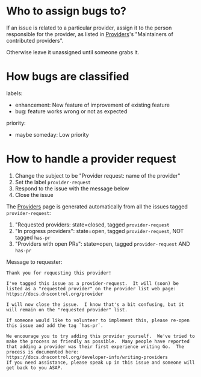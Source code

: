 # Who to assign bugs to?

If an issue is related to a particular provider, assign it to
the person responsible for the provider, as listed in
[Providers](providers.md)'s "Maintainers of
contributed providers".

Otherwise leave it unassigned until someone grabs it.


# How bugs are classified

labels:

* enhancement: New feature of improvement of existing feature
* bug: feature works wrong or not as expected

priority:

* maybe someday: Low priority

# How to handle a provider request

1. Change the subject to be "Provider request: name of the provider"
1. Set the label `provider-request`
1. Respond to the issue with the message below
1. Close the issue

The [Providers](providers.md) page is generated
automatically from all the issues tagged `provider-request`:

1. "Requested providers: state=closed, tagged `provider-request`
1. "In progress providers": state=open, tagged `provider-request`, NOT tagged `has-pr`
1. "Providers with open PRs": state=open, tagged `provider-request` AND `has-pr`

Message to requester:

```text
Thank you for requesting this provider!

I've tagged this issue as a provider-request.  It will (soon) be listed as a "requested provider" on the provider list web page:
https://docs.dnscontrol.org/provider

I will now close the issue.  I know that's a bit confusing, but it will remain on the "requested provider" list.

If someone would like to volunteer to implement this, please re-open this issue and add the tag `has-pr`.

We encourage you to try adding this provider yourself.  We've tried to make the process as friendly as possible.  Many people have reported that adding a provider was their first experience writing Go.  The process is documented here:
https://docs.dnscontrol.org/developer-info/writing-providers
If you need assistance, please speak up in this issue and someone will get back to you ASAP.
```
